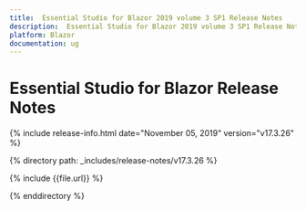 ```yaml
---
title:  Essential Studio for Blazor 2019 volume 3 SP1 Release Notes  
description:  Essential Studio for Blazor 2019 volume 3 SP1 Release Notes  
platform: Blazor
documentation: ug
---
```


# Essential Studio for Blazor  Release Notes  

{% include release-info.html date="November 05, 2019"  version="v17.3.26" %} 

{% directory path: _includes/release-notes/v17.3.26 %}

{% include {{file.url}} %}

{% enddirectory %}

